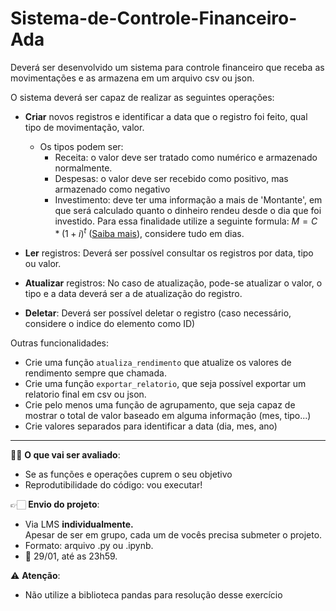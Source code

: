 # Sistema-de-Controle-Financeiro-Ada

Deverá ser desenvolvido um sistema para controle financeiro que receba as movimentações e as armazena em um arquivo csv ou json.

O sistema deverá ser capaz de realizar as seguintes operações:

- **Criar** novos registros e identificar a data que o registro foi feito, qual tipo de movimentação, valor.

  - Os tipos podem ser:
    - Receita: o valor deve ser tratado como numérico e armazenado normalmente.
    - Despesas: o valor deve ser recebido como positivo, mas armazenado como negativo
    - Investimento: deve ter uma informação a mais de 'Montante', em que será calculado quanto o dinheiro rendeu desde o dia que foi investido.
    Para essa finalidade utilize a seguinte formula: $M = C * (1 + i)^t$ ([Saiba mais](https://matematicafinanceira.org/juros-compostos/)), considere tudo em dias.
- **Ler** registros: Deverá ser possível consultar os registros por data, tipo ou valor.
- **Atualizar** registros: No caso de atualização, pode-se atualizar o valor, o tipo e a data deverá ser a de atualização do registro.
- **Deletar**: Deverá ser possível deletar o registro (caso necessário, considere o indice do elemento como ID)

Outras funcionalidades:
- Crie uma função ```atualiza_rendimento``` que atualize os valores de rendimento sempre que chamada.
- Crie uma função ```exportar_relatorio```, que seja possível exportar um relatorio final em csv ou json.
- Crie pelo menos uma função de agrupamento, que seja capaz de mostrar o total de valor baseado em alguma informação (mes, tipo...)
- Crie valores separados para identificar a data (dia, mes, ano)

---

👩‍💻 **O que vai ser avaliado**:

- Se as funções e operações cuprem o seu objetivo
- Reprodutibilidade do código: vou executar!

👉🏻 **Envio do projeto**:
- Via LMS **individualmente.** <br>
  Apesar de ser em grupo, cada um de vocês precisa submeter o projeto.
- Formato: arquivo .py ou .ipynb.
- 📅 29/01, até as 23h59.

⚠️ **Atenção**:
- Não utilize a biblioteca pandas para resolução desse exercício
